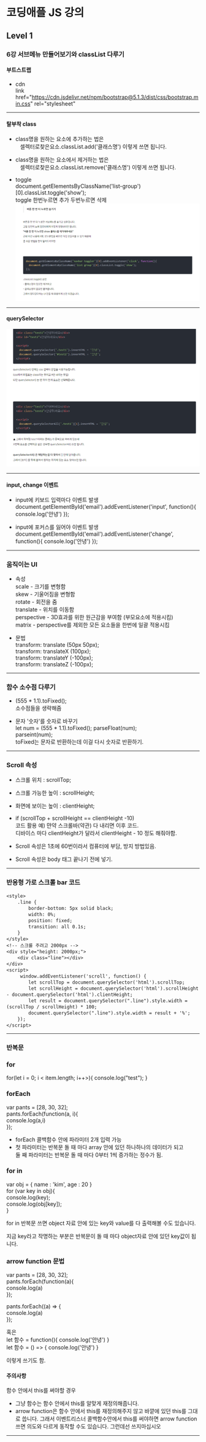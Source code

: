 # 코딩애플 JS 강의
## Level 1 
### 6강 서브메뉴 만들어보기와 classList 다루기

#### 부트스트랩 
- cdn   
link href="https://cdn.jsdelivr.net/npm/bootstrap@5.1.3/dist/css/bootstrap.min.css" rel="stylesheet"   
<script src="https://cdn.jsdelivr.net/npm/bootstrap@5.1.3/dist/js/bootstrap.bundle.min.js"></script>   
---
   
   
#### 탈부착 class 

- class명을 원하는 요소에 추가하는 법은   
&nbsp;&nbsp; 셀렉터로찾은요소.classList.add('클래스명') 이렇게 쓰면 됩니다.

- class명을 원하는 요소에서 제거하는 법은   
&nbsp;&nbsp; 셀렉터로찾은요소.classList.remove('클래스명') 이렇게 쓰면 됩니다.

- toggle   
document.getElementsByClassName('list-group')[0].classList.toggle('show');   
toggle 한번누르면 추가 두번누르면 삭제   
![img_001](https://github.com/chu9400/Re_Zero_JS/blob/master/img/img_001.png "img_001")

---

#### querySelector

![img_002](https://github.com/chu9400/Re_Zero_JS/blob/master/img/img_002.png "img_002")


---

#### input, change 이벤트

- input에 키보드 입력마다 이벤트 발생   
document.getElementById('email').addEventListener('input', function(){
  console.log('안녕')
});


- input에 포커스를 잃어야 이벤트 발생   
document.getElementById('email').addEventListener('change', function(){
  console.log('안녕')
});

---
### 움직이는 UI
- 속성  
scale - 크기를 변형함   
skew - 기울어짐을 변형함   
rotate - 회전을 줌   
translate - 위치를 이동함   
perspective - 3D효과를 위한 원근감을 부여함 (부모요소에 적용시킴)   
matrix - perspective를 제외한 모든 요소들을 한번에 일괄 적용시킴      

- 문법   
transform: translate (50px 50px);   
transform: translateX (100px);   
transform: translateY (-100px);   
transform: translateZ (-100px);   


---

### 함수 소수점 다루기
- (555 * 1.1).toFixed();   
소수점들을 생략해줌   

- 문자 '숫자'를 숫자로 바꾸기   
let num = (555 * 1.1).toFixed();
parseFloat(num);   
parseint(num);   
toFixed는 문자로 반환하는데 이걸 다시 숫자로 반환하기.

---

### Scroll 속성
 - 스크롤 위치 : scrollTop;
 - 스크롤 가능한 높이 : scrollHeight;
 - 화면에 보이는 높이 : clientHeight;

 - if (scrollTop + scrollHeight == clientHeight -10)   
  코드 활용 예) 먄약 스크롤바(약관) 다 내리면 이후 코드.    
  디바이스 마다 clientHeight가 달라서 clientHeight - 10 정도 해줘야함.

- Scroll 속성은 1초에 60번이라서 컴퓨터에 부담, 방지 방법있음.   
- Scroll 속성은  body 태그 끝나기 전에 넣기.   


---   

### 반응형 가로 스크롤 bar 코드
    <style>
        .line {
            border-bottom: 5px solid black;
            width: 0%;
            position: fixed;
            transition: all 0.1s; 
        }
    </style>
    <!-- 스크롤 주려고 2000px -->
    <div style="height: 2000px;">
        <div class="line"></div>
    </div>
    <script>
         window.addEventListener('scroll', function() {
            let scrollTop = document.querySelector('html').scrollTop;
            let scrollHeight = document.querySelector('html').scrollHeight - document.querySelector('html').clientHeight;
            let result = document.querySelector(".line").style.width = (scrollTop / scrollHeight) * 100;
            document.querySelector(".line").style.width = result + '%';
        });
    </script> 

---   

### 반복문

### for   
for(let i = 0; i < item.length; i++>){
  console.log("test");
}    
   
   
   
### forEach   
var pants = [28, 30, 32];   
pants.forEach(function(a, i){   
  console.log(a,i)   
});   
- forEach 콜백함수 안에 파라미터 2개 입력 가능   
- 첫 파라미터는 반복문 돌 때 마다 array 안에 있던 하나하나의 데이터가 되고   
둘 째 파라미터는 반복문 돌 때 마다 0부터 1씩 증가하는 정수가 됨.   
   


### for in   
var obj = { name : 'kim', age : 20 }   
for (var key in obj){   
  console.log(key);   
  console.log(obj[key]);   
}   
   
 for in 반복문 쓰면 object 자료 안에 있는 key와 value를 다 출력해볼 수도 있습니다.   

지금 key라고 작명하는 부분은 반복문이 돌 때 마다 object자료 안에 있던 key값이 됩니다.   
   


### arrow function 문법   
var pants = [28, 30, 32];   
pants.forEach(function(a){   
  console.log(a)   
});   
   
pants.forEach((a) => {   
  console.log(a)   
});   
   
혹은   
let 함수 = function(){ console.log('안녕') }   
let 함수 = () => { console.log('안녕') }   
   
이렇게 쓰기도 함.

#### 주의사항   
함수 안에서 this를 써야할 경우   

- 그냥 함수는 함수 안에서 this를 알맞게 재정의해줍니다.
- arrow function은 함수 안에서 this를 재정의해주지 않고 바깥에 있던 this를 그대로 씁니다.
그래서 이벤트리스너 콜백함수안에서 this를 써야하면 arrow function 쓰면 의도와 다르게 동작할 수도 있습니다.
그런데선 쓰지마십시오

---
